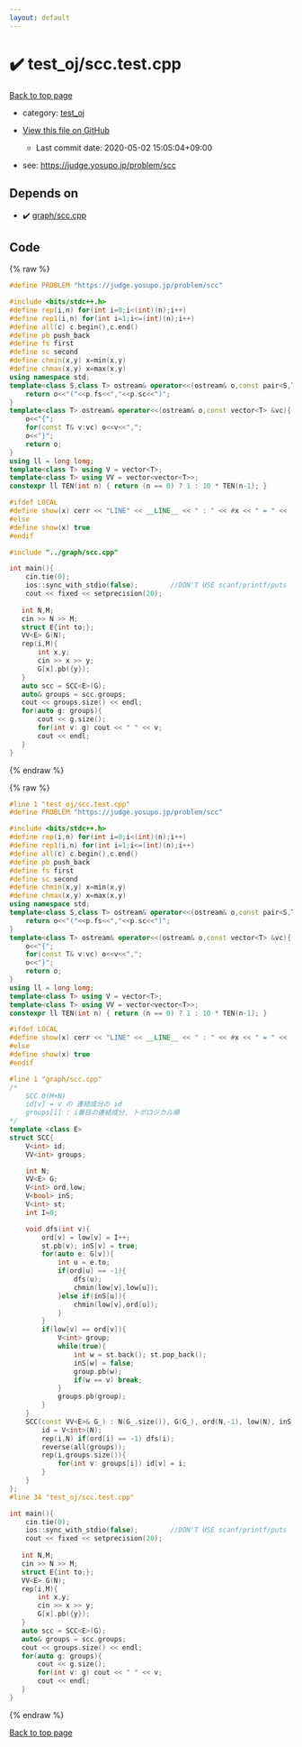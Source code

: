 ```yaml
---
layout: default
---
```


<!-- mathjax config similar to math.stackexchange -->
<script type="text/javascript" async
  src="https://cdnjs.cloudflare.com/ajax/libs/mathjax/2.7.5/MathJax.js?config=TeX-MML-AM_CHTML">
</script>
<script type="text/x-mathjax-config">
  MathJax.Hub.Config({
    TeX: { equationNumbers: { autoNumber: "AMS" }},
    tex2jax: {
      inlineMath: [ ['$','$'] ],
      processEscapes: true
    },
    "HTML-CSS": { matchFontHeight: false },
    displayAlign: "left",
    displayIndent: "2em"
  });
</script>

<script type="text/javascript" src="https://cdnjs.cloudflare.com/ajax/libs/jquery/3.4.1/jquery.min.js"></script>
<script src="https://cdn.jsdelivr.net/npm/jquery-balloon-js@1.1.2/jquery.balloon.min.js" integrity="sha256-ZEYs9VrgAeNuPvs15E39OsyOJaIkXEEt10fzxJ20+2I=" crossorigin="anonymous"></script>
<script type="text/javascript" src="../../assets/js/copy-button.js"></script>
<link rel="stylesheet" href="../../assets/css/copy-button.css" />


# :heavy_check_mark: test_oj/scc.test.cpp

<a href="../../index.html">Back to top page</a>

* category: <a href="../../index.html#d917bfc2afe503d9009ff5d8d6b2e2c3">test_oj</a>
* <a href="{{ site.github.repository_url }}/blob/master/test_oj/scc.test.cpp">View this file on GitHub</a>
    - Last commit date: 2020-05-02 15:05:04+09:00


* see: <a href="https://judge.yosupo.jp/problem/scc">https://judge.yosupo.jp/problem/scc</a>


## Depends on

* :heavy_check_mark: <a href="../../library/graph/scc.cpp.html">graph/scc.cpp</a>


## Code

<a id="unbundled"></a>
{% raw %}
```cpp
#define PROBLEM "https://judge.yosupo.jp/problem/scc"

#include <bits/stdc++.h>
#define rep(i,n) for(int i=0;i<(int)(n);i++)
#define rep1(i,n) for(int i=1;i<=(int)(n);i++)
#define all(c) c.begin(),c.end()
#define pb push_back
#define fs first
#define sc second
#define chmin(x,y) x=min(x,y)
#define chmax(x,y) x=max(x,y)
using namespace std;
template<class S,class T> ostream& operator<<(ostream& o,const pair<S,T> &p){
	return o<<"("<<p.fs<<","<<p.sc<<")";
}
template<class T> ostream& operator<<(ostream& o,const vector<T> &vc){
	o<<"{";
	for(const T& v:vc) o<<v<<",";
	o<<"}";
	return o;
}
using ll = long long;
template<class T> using V = vector<T>;
template<class T> using VV = vector<vector<T>>;
constexpr ll TEN(int n) { return (n == 0) ? 1 : 10 * TEN(n-1); }

#ifdef LOCAL
#define show(x) cerr << "LINE" << __LINE__ << " : " << #x << " = " << (x) << endl
#else
#define show(x) true
#endif

#include "../graph/scc.cpp"

int main(){
	cin.tie(0);
	ios::sync_with_stdio(false);		//DON'T USE scanf/printf/puts !!
	cout << fixed << setprecision(20);
	
   int N,M;
   cin >> N >> M;
   struct E{int to;};
   VV<E> G(N);
   rep(i,M){
       int x,y;
       cin >> x >> y;
       G[x].pb({y});
   }
   auto scc = SCC<E>(G);
   auto& groups = scc.groups;
   cout << groups.size() << endl;
   for(auto g: groups){
       cout << g.size();
       for(int v: g) cout << " " << v;
       cout << endl;
   }
}

```
{% endraw %}

<a id="bundled"></a>
{% raw %}
```cpp
#line 1 "test_oj/scc.test.cpp"
#define PROBLEM "https://judge.yosupo.jp/problem/scc"

#include <bits/stdc++.h>
#define rep(i,n) for(int i=0;i<(int)(n);i++)
#define rep1(i,n) for(int i=1;i<=(int)(n);i++)
#define all(c) c.begin(),c.end()
#define pb push_back
#define fs first
#define sc second
#define chmin(x,y) x=min(x,y)
#define chmax(x,y) x=max(x,y)
using namespace std;
template<class S,class T> ostream& operator<<(ostream& o,const pair<S,T> &p){
	return o<<"("<<p.fs<<","<<p.sc<<")";
}
template<class T> ostream& operator<<(ostream& o,const vector<T> &vc){
	o<<"{";
	for(const T& v:vc) o<<v<<",";
	o<<"}";
	return o;
}
using ll = long long;
template<class T> using V = vector<T>;
template<class T> using VV = vector<vector<T>>;
constexpr ll TEN(int n) { return (n == 0) ? 1 : 10 * TEN(n-1); }

#ifdef LOCAL
#define show(x) cerr << "LINE" << __LINE__ << " : " << #x << " = " << (x) << endl
#else
#define show(x) true
#endif

#line 1 "graph/scc.cpp"
/*
    SCC O(M+N)
    id[v] = v の 連結成分の id
    groups[i] : i番目の連結成分, トポロジカル順
*/
template <class E>
struct SCC{
	V<int> id;
	VV<int> groups;

	int N;
	VV<E> G;
	V<int> ord,low;
	V<bool> inS;
	V<int> st;
    int I=0;

	void dfs(int v){
		ord[v] = low[v] = I++;
		st.pb(v); inS[v] = true;
		for(auto e: G[v]){
			int u = e.to;
			if(ord[u] == -1){
				dfs(u);
				chmin(low[v],low[u]);
			}else if(inS[u]){
				chmin(low[v],ord[u]);
			}
		}
		if(low[v] == ord[v]){
			V<int> group;
			while(true){
				int w = st.back(); st.pop_back();
				inS[w] = false;
				group.pb(w);
				if(w == v) break;
			}
			groups.pb(group);
		}
	}
	SCC(const VV<E>& G_) : N(G_.size()), G(G_), ord(N,-1), low(N), inS(N){
        id = V<int>(N);
		rep(i,N) if(ord[i] == -1) dfs(i);
		reverse(all(groups));
		rep(i,groups.size()){
			for(int v: groups[i]) id[v] = i;
		}
	}
};
#line 34 "test_oj/scc.test.cpp"

int main(){
	cin.tie(0);
	ios::sync_with_stdio(false);		//DON'T USE scanf/printf/puts !!
	cout << fixed << setprecision(20);
	
   int N,M;
   cin >> N >> M;
   struct E{int to;};
   VV<E> G(N);
   rep(i,M){
       int x,y;
       cin >> x >> y;
       G[x].pb({y});
   }
   auto scc = SCC<E>(G);
   auto& groups = scc.groups;
   cout << groups.size() << endl;
   for(auto g: groups){
       cout << g.size();
       for(int v: g) cout << " " << v;
       cout << endl;
   }
}

```
{% endraw %}

<a href="../../index.html">Back to top page</a>

